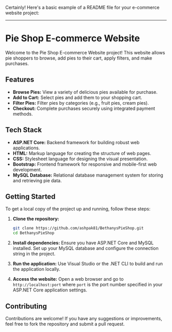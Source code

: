Certainly! Here's a basic example of a README file for your e-commerce website project:

---

# Pie Shop E-commerce Website

Welcome to the Pie Shop E-commerce Website project! This website allows pie shoppers to browse, add pies to their cart, apply filters, and make purchases.

## Features

- **Browse Pies:** View a variety of delicious pies available for purchase.
- **Add to Cart:** Select pies and add them to your shopping cart.
- **Filter Pies:** Filter pies by categories (e.g., fruit pies, cream pies).
- **Checkout:** Complete purchases securely using integrated payment methods.

## Tech Stack

- **ASP.NET Core:** Backend framework for building robust web applications.
- **HTML:** Markup language for creating the structure of web pages.
- **CSS:** Stylesheet language for designing the visual presentation.
- **Bootstrap:** Frontend framework for responsive and mobile-first web development.
- **MySQL Database:** Relational database management system for storing and retrieving pie data.

## Getting Started

To get a local copy of the project up and running, follow these steps:

1. **Clone the repository:**
   ```bash
   git clone https://github.com/ashpak81/BethanysPieShop.git
   cd BethanysPieShop
   ```

2. **Install dependencies:**
   Ensure you have ASP.NET Core and MySQL installed. Set up your MySQL database and configure the connection string in the project.

3. **Run the application:**
   Use Visual Studio or the .NET CLI to build and run the application locally.

4. **Access the website:**
   Open a web browser and go to `http://localhost:port` where `port` is the port number specified in your ASP.NET Core application settings.

## Contributing

Contributions are welcome! If you have any suggestions or improvements, feel free to fork the repository and submit a pull request.

